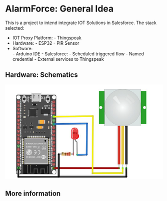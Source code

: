 # AlarmForce: General Idea

This is a project to intend integrate IOT Solutions in Salesforce. The stack selected:
- IOT Proxy Platform:
        - Thingspeak
-  Hardware:
         - ESP32
         - PIR Sensor
- Software:         
         - Arduino IDE
         - Salesforce:
              - Scheduled triggered flow
              - Named credential
              - External services to Thingspeak

##  Hardware: Schematics
![Schematics](https://raw.githubusercontent.com/krukmat/AlarmForce-Demo/master/images/AlarmForce%20-%20Schematics.png)

## More information
